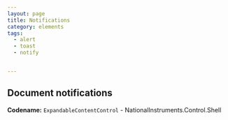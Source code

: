 ```yaml
---
layout: page
title: Notifications
category: elements
tags:
  - alert
  - toast
  - notify


---
```


## Document notifications

**Codename:** `ExpandableContentControl` - NationalInstruments.Control.Shell
